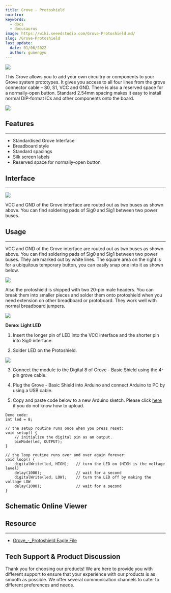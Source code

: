 ```yaml
---
title: Grove - Protoshield
nointro:
keywords:
  - docs
  - docusaurus
image: https://wiki.seeedstudio.com/Grove-Protoshield.md/
slug: /Grove-Protoshield
last_update:
  date: 01/06/2022
  author: gunengyu
---
```

![](https://files.seeedstudio.com/wiki/Grove-Protoshield/img/Proto1.jpg)

This Grove allows you to add your own circuitry or components to your Grove system prototypes. It gives you access to all four lines from the grove connector cable – S0, S1, VCC and GND. There is also a reserved space for a normally-open button. Standard 2.54mm spacing makes it easy to install normal DIP-format ICs and other components onto the board.

[![](https://files.seeedstudio.com/wiki/Seeed-WiKi/docs/images/300px-Get_One_Now_Banner-ragular.png)](https://www.seeedstudio.com/Grove-Protoshield-p-772.html)

## Features

---

* Standardised Grove Interface
* Breadboard style
* Standard spacings
* Silk screen labels
* Reserved space for normally-open button

## Interface

---
![](https://files.seeedstudio.com/wiki/Grove-Protoshield/img/Grove-Protoshield_Interface_1.jpg)

VCC and GND of the Grove interface are routed out as two buses as shown above. You can find soldering pads of Sig0 and Sig1 between two power buses.

## Usage

---
VCC and GND of the Grove interface are routed out as two buses as shown above. You can find soldering pads of Sig0 and Sig1 between two power buses. They are marked out by white lines.
The square area on the right is for a ubiquitous temporary button, you can easily snap one into it as shown below.

![](https://files.seeedstudio.com/wiki/Grove-Protoshield/img/Protoshield1.jpg)

Also the protoshield is shipped with two 20-pin male headers. You can break them into smaller pieces and solder them onto protoshield when you need extension on other breadboard or protoboard. They work well with normal breadboard jumpers.

![](https://files.seeedstudio.com/wiki/Grove-Protoshield/img/Protoshield2.jpg)

**Demo: Light  LED**

1. Insert the longer pin of LED into the VCC interface and the shorter pin into Sig0 interface.

2. Solder LED on the Protoshield.

![](https://files.seeedstudio.com/wiki/Grove-Protoshield/img/Proshield3.jpg)

3. Connect the module to the Digital 8 of Grove - Basic Shield using the 4-pin grove cable.

4. Plug the Grove - Basic Shield into Arduino and connect Arduino to PC by using a USB cable.

5. Copy and paste code below to a new Arduino sketch. Please click [here](https://wiki.seeedstudio.com/Upload_Code) if you do not know how to upload.

```
Demo code:
int led = 8;

// the setup routine runs once when you press reset:
void setup() {
    // initialize the digital pin as an output.
    pinMode(led, OUTPUT);
}

// the loop routine runs over and over again forever:
void loop() {
    digitalWrite(led, HIGH);   // turn the LED on (HIGH is the voltage level)
    delay(1000);               // wait for a second
    digitalWrite(led, LOW);    // turn the LED off by making the voltage LOW
    delay(1000);               // wait for a second
}
```

## Schematic Online Viewer

<div className="altium-ecad-viewer" data-project-src="https://files.seeedstudio.com/wiki/Grove-Protoshield/res/Grove-Protoshield_v1.0_Source_File.zip" style={{borderRadius: '0px 0px 4px 4px', height: 500, borderStyle: 'solid', borderWidth: 1, borderColor: 'rgb(241, 241, 241)', overflow: 'hidden', maxWidth: 1280, maxHeight: 700, boxSizing: 'border-box'}}>
</div>

## Resource

---
* [Grove_-_Protoshield Eagle File](https://files.seeedstudio.com/wiki/Grove-Protoshield/res/Grove-Protoshield_v1.0_Source_File.zip)

## Tech Support & Product Discussion

Thank you for choosing our products! We are here to provide you with different support to ensure that your experience with our products is as smooth as possible. We offer several communication channels to cater to different preferences and needs.

<div class="button_tech_support_container">
<a href="https://forum.seeedstudio.com/" class="button_forum"></a> 
<a href="https://www.seeedstudio.com/contacts" class="button_email"></a>
</div>

<div class="button_tech_support_container">
<a href="https://discord.gg/eWkprNDMU7" class="button_discord"></a> 
<a href="https://github.com/Seeed-Studio/wiki-documents/discussions/69" class="button_discussion"></a>
</div>

